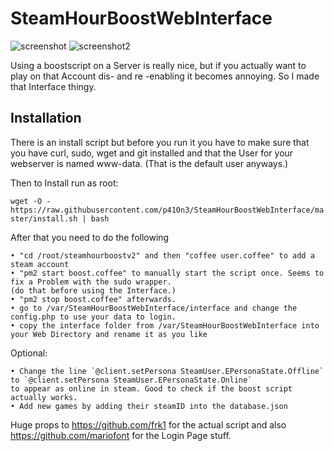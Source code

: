 # SteamHourBoostWebInterface

![screenshot](https://palone.top/sx/i/872c7f9fb12a84a139851023b61c31f3.png)
![screenshot2](http://palone.top/sx/i/c7b484de54933288689a029a247c4a16.png)



Using a boostscript on a Server is really nice, but if you actually want to play on that Account dis- and
re -enabling it becomes annoying. So I made that Interface thingy.

## Installation

There is an install script but before you run it you have to make sure that you have curl, sudo, wget and git installed and that the User for your webserver is named www-data. (That is the default user anyways.)

Then to Install run as root:

`wget -O - https://raw.githubusercontent.com/p410n3/SteamHourBoostWebInterface/master/install.sh | bash`

After that you need to do the following

    • "cd /root/steamhourboostv2" and then "coffee user.coffee" to add a steam account
    • "pm2 start boost.coffee" to manually start the script once. Seems to fix a Problem with the sudo wrapper. 
    (do that before using the Interface.)
    • "pm2 stop boost.coffee" afterwards.
    • go to /var/SteamHourBoostWebInterface/interface and change the config.php to use your data to login.
    • copy the interface folder from /var/SteamHourBoostWebInterface into your Web Directory and rename it as you like
    
Optional:

    • Change the line `@client.setPersona SteamUser.EPersonaState.Offline` to `@client.setPersona SteamUser.EPersonaState.Online` 
    to appear as online in steam. Good to check if the boost script actually works. 
    • Add new games by adding their steamID into the database.json
    
Huge props to https://github.com/frk1 for the actual script and also https://github.com/mariofont for the Login Page stuff.
